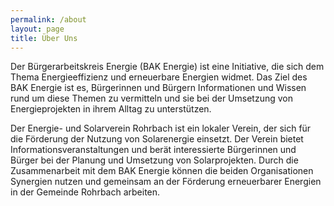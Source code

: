 ```yaml
---
permalink: /about
layout: page
title: Über Uns
---
```


Der Bürgerarbeitskreis Energie (BAK Energie) ist eine Initiative, die sich dem Thema Energieeffizienz und erneuerbare Energien widmet. Das Ziel des BAK Energie ist es, Bürgerinnen und Bürgern Informationen und Wissen rund um diese Themen zu vermitteln und sie bei der Umsetzung von Energieprojekten in ihrem Alltag zu unterstützen.

Der Energie- und Solarverein Rohrbach ist ein lokaler Verein, der sich für die Förderung der Nutzung von Solarenergie einsetzt. Der Verein bietet Informationsveranstaltungen und berät interessierte Bürgerinnen und Bürger bei der Planung und Umsetzung von Solarprojekten. Durch die Zusammenarbeit mit dem BAK Energie können die beiden Organisationen Synergien nutzen und gemeinsam an der Förderung erneuerbarer Energien in der Gemeinde Rohrbach arbeiten.
